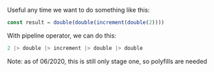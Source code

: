 
Useful any time we want to do something like this:
```js
const result = double(double(increment(double(2))))
```

With pipeline operator, we can do this:
```js
2 |> double |> increment |> double |> double
```

Note: as of 06/2020, this is still only stage one, so polyfills are needed
